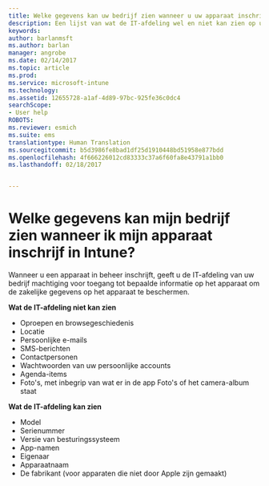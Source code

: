 ```yaml
---
title: Welke gegevens kan uw bedrijf zien wanneer u uw apparaat inschrijft? | Microsoft Docs
description: Een lijst van wat de IT-afdeling wel en niet kan zien op uw beheerde apparaat.
keywords: 
author: barlanmsft
ms.author: barlan
manager: angrobe
ms.date: 02/14/2017
ms.topic: article
ms.prod: 
ms.service: microsoft-intune
ms.technology: 
ms.assetid: 12655728-a1af-4d89-97bc-925fe36c0dc4
searchScope:
- User help
ROBOTS: 
ms.reviewer: esmich
ms.suite: ems
translationtype: Human Translation
ms.sourcegitcommit: b5d3986fe8bad1df25d1910448bd51958e877bdd
ms.openlocfilehash: 4f666226012cd83333c37a6f60fa8e43791a1bb0
ms.lasthandoff: 02/18/2017


---
```


# <a name="what-information-can-my-company-see-when-i-enroll-my-device-in-intune"></a>Welke gegevens kan mijn bedrijf zien wanneer ik mijn apparaat inschrijf in Intune?

Wanneer u een apparaat in beheer inschrijft, geeft u de IT-afdeling van uw bedrijf machtiging voor toegang tot bepaalde informatie op het apparaat om de zakelijke gegevens op het apparaat te beschermen.

**Wat de IT-afdeling niet kan zien**

- Oproepen en browsegeschiedenis
-    Locatie
- Persoonlijke e-mails
- SMS-berichten
- Contactpersonen
-    Wachtwoorden van uw persoonlijke accounts
- Agenda-items
- Foto's, met inbegrip van wat er in de app Foto's of het camera-album staat

**Wat de IT-afdeling kan zien**

-   Model
-   Serienummer
-   Versie van besturingssysteem
-   App-namen
-   Eigenaar
-   Apparaatnaam
-   De fabrikant (voor apparaten die niet door Apple zijn gemaakt)

